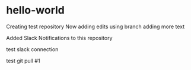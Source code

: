 # hello-world
Creating test repository
Now adding edits using branch
adding more text <br/>

Added Slack Notifications to this repository

test slack connection

test git pull #1
